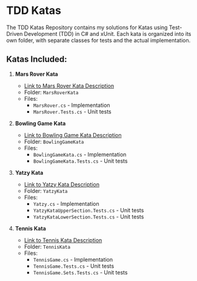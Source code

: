 # TDD Katas 

The TDD Katas Repository contains my solutions for Katas using Test-Driven Development (TDD) in C# and xUnit. Each kata is organized into its own folder, with separate classes for tests and the actual implementation.

## Katas Included:

1. **Mars Rover Kata**
    - [Link to Mars Rover Kata Description](https://kata-log.rocks/mars-rover-kata)
    - Folder: `MarsRoverKata`
    - Files:
        - `MarsRover.cs` - Implementation
        - `MarsRover.Tests.cs` - Unit tests

      
2. **Bowling Game Kata**
    - [Link to Bowling Game Kata Description](https://kata-log.rocks/bowling-game-kata)
    - Folder: `BowlingGameKata`
    - Files:
        - `BowlingGameKata.cs` - Implementation
        - `BowlingGameKata.Tests.cs` - Unit tests

          
2. **Yatzy Kata**
    - [Link to Yatzy Kata Description](https://kata-log.rocks/yahtzee-kata)
    - Folder: `YatzyKata`
    - Files:
        - `Yatzy.cs` - Implementation
        - `YatzyKataUpperSection.Tests.cs` - Unit tests
        - `YatzyKataLowerSection.Tests.cs` - Unit tests


3. **Tennis Kata**
    - [Link to Tennis Kata Description](https://kata-log.rocks/tennis-kata)
    - Folder: `TennisKata`
    - Files:
        - `TennisGame.cs` - Implementation
        - `TennisGame.Tests.cs` - Unit tests
        - `TennisGame.Sets.Tests.cs` - Unit tests

    

